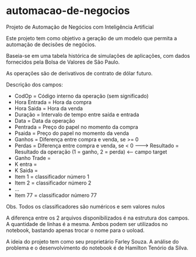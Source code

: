 # automacao-de-negocios
Projeto de Automação de Negócios com Inteligência Artificial

Este projeto tem como objetivo a geração de um modelo que permita a automação de decisões de negócios.

Baseia-se em uma tabela histórica de simulações de aplicações, com dados fornecidos pela Bolsa de Valores de São Paulo.

As operações são de derivativos de contrato de dólar futuro.

Descrição dos campos:

- CodOp = Código interno da operação (sem significado)
- Hora Entrada = Hora da compra
- Hora Saida = Hora da venda
- Duração = Intervalo de tempo entre saída e entrada
- Data = Data da operação
- Pentrada = Preço do papel no momento da compra
- Psaida = Preço do papel no momento da venda
- Ganhos = Diferença entre compra e venda, se >= 0
- Perdas = Diferença entre compra e venda, se < 0
---> Resultado = Resultado da operação (1 = ganho, 2 = perda) <-- campo target
- Ganho Trade =
- K entra =
- K Saida =
- Item 1 = classificador número 1
- Item 2 = classificador número 2
- ...
- Item 77 = classificador número 77

Obs. Todos os classificadores são numéricos e sem valores nulos

A diferença entre os 2 arquivos disponibilizados é na estrutura dos campos. A quantidade de linhas é a mesma. Ambos podem ser utilizados no notebook, bastando apenas trocar o nome para o uoload.

A ideia do projeto tem como seu proprietário Farley Souza. A análise do problema e o desenvolvimento do notebook é de Hamilton Tenório da Silva.
